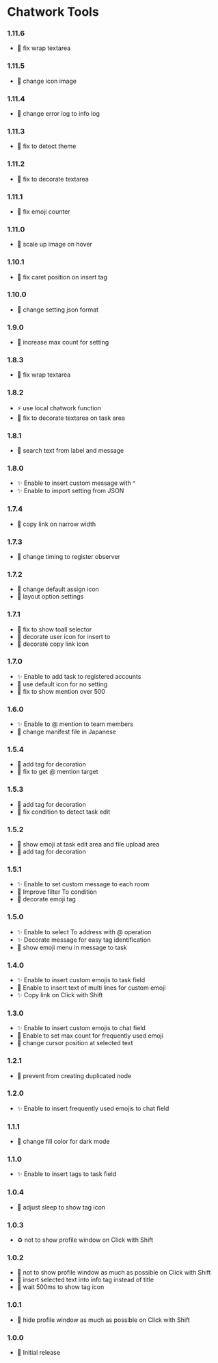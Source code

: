 # Chatwork Tools

### 1.11.6

- 🐛 fix wrap textarea

### 1.11.5

- 💄 change icon image

### 1.11.4

- 🥅 change error log to info log

### 1.11.3

- 🐛 fix to detect theme

### 1.11.2

- 🐛 fix to decorate textarea

### 1.11.1

- 🐛 fix emoji counter

### 1.11.0

- 💄 scale up image on hover

### 1.10.1

- 🐛 fix caret position on insert tag

### 1.10.0

- 💄 change setting json format

### 1.9.0

- 💄 increase max count for setting

### 1.8.3

- 🐛 fix wrap textarea

### 1.8.2

- ⚡️ use local chatwork function
- 🐛 fix to decorate textarea on task area

### 1.8.1

- 💄 search text from label and message

### 1.8.0

- ✨ Enable to insert custom message with ^
- ✨ Enable to import setting from JSON

### 1.7.4

- 🐛 copy link on narrow width

### 1.7.3

- 🐛 change timing to register observer

### 1.7.2

- 💄 change default assign icon
- 💄 layout option settings

### 1.7.1

- 🐛 fix to show toall selector
- 💄 decorate user icon for insert to
- 💄 decorate copy link icon

### 1.7.0

- ✨ Enable to add task to registered accounts
- 💄 use default icon for no setting
- 🐛 fix to show mention over 500

### 1.6.0

- ✨ Enable to @ mention to team members
- 📝 change manifest file in Japanese

### 1.5.4

- 💄 add tag for decoration
- 🐛 fix to get @ mention target

### 1.5.3

- 💄 add tag for decoration
- 🐛 fix condition to detect task edit

### 1.5.2

- 💄 show emoji at task edit area and file upload area
- 💄 add tag for decoration

### 1.5.1

- ✨ Enable to set custom message to each room
- 💄 Improve filter To condition
- 💄 decorate emoji tag

### 1.5.0

- ✨ Enable to select To address with @ operation
- ✨ Decorate message for easy tag identification
- 💄 show emoji menu in message to task

### 1.4.0

- ✨ Enable to insert custom emojis to task field
- 💄 Enable to insert text of multi lines for custom emoji
- ✨ Copy link on Click with Shift

### 1.3.0

- ✨ Enable to insert custom emojis to chat field
- 💄 Enable to set max count for frequently used emoji
- 💄 change cursor position at selected text

### 1.2.1

- 🐛 prevent from creating duplicated node

### 1.2.0

- ✨ Enable to insert frequently used emojis to chat field

### 1.1.1

- 💄 change fill color for dark mode

### 1.1.0

- ✨ Enable to insert tags to task field

### 1.0.4

- 💄 adjust sleep to show tag icon

### 1.0.3

- ♻️ not to show profile window on Click with Shift

### 1.0.2

- 💄 not to show profile window as much as possible on Click with Shift
- 💄 insert selected text into info tag instead of title
- 🐛 wait 500ms to show tag icon

### 1.0.1

- 💄 hide profile window as much as possible on Click with Shift

### 1.0.0

- 🎉 Initial release
